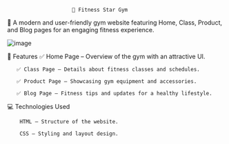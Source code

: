                          🌟 Fitness Star Gym



🚀 A modern and user-friendly gym website featuring Home, Class, Product, and Blog pages for an engaging fitness experience.


![image](https://github.com/user-attachments/assets/13863efe-53b2-44c5-aa8b-6305985aab3a)


📌 Features
       ✅ Home Page – Overview of the gym with an attractive UI.
       
       ✅ Class Page – Details about fitness classes and schedules.
       
       ✅ Product Page – Showcasing gym equipment and accessories.

       ✅ Blog Page – Fitness tips and updates for a healthy lifestyle.


💻 Technologies Used

        HTML – Structure of the website.
 
        CSS – Styling and layout design.


